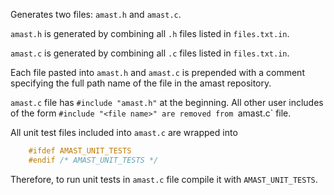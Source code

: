 Generates two files: `amast.h` and `amast.c`.

`amast.h` is generated by combining all `.h` files listed in `files.txt.in`.

`amast.c` is generated by combining all `.c` files listed in `files.txt.in`.

Each file pasted into `amast.h` and `amast.c` is prepended with a comment
specifying the full path name of the file in the amast repository.

`amast.c` file has `#include "amast.h"` at the beginning.
All other user includes of the form `#include "<file name>" are removed from
`amast.c` file.

All unit test files included into `amast.c` are wrapped into

```C
    #ifdef AMAST_UNIT_TESTS
    #endif /* AMAST_UNIT_TESTS */
```

Therefore, to run unit tests in `amast.c` file compile it with `AMAST_UNIT_TESTS`.
